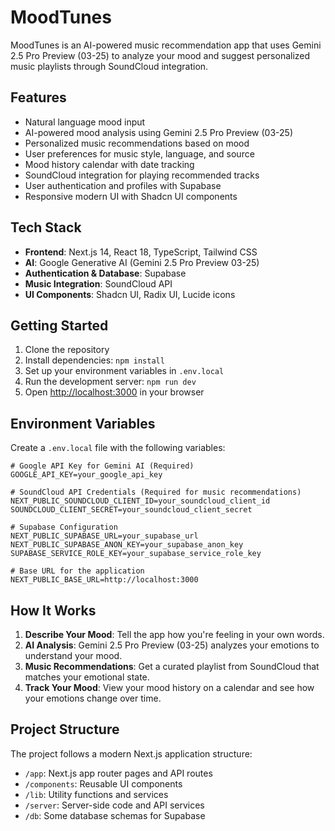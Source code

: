 # MoodTunes

MoodTunes is an AI-powered music recommendation app that uses Gemini 2.5 Pro Preview (03-25) to analyze your mood and suggest personalized music playlists through SoundCloud integration.

## Features

- Natural language mood input
- AI-powered mood analysis using Gemini 2.5 Pro Preview (03-25)
- Personalized music recommendations based on mood
- User preferences for music style, language, and source
- Mood history calendar with date tracking
- SoundCloud integration for playing recommended tracks
- User authentication and profiles with Supabase
- Responsive modern UI with Shadcn UI components

## Tech Stack

- **Frontend**: Next.js 14, React 18, TypeScript, Tailwind CSS
- **AI**: Google Generative AI (Gemini 2.5 Pro Preview 03-25)
- **Authentication & Database**: Supabase
- **Music Integration**: SoundCloud API
- **UI Components**: Shadcn UI, Radix UI, Lucide icons

## Getting Started

1. Clone the repository
2. Install dependencies: `npm install`
3. Set up your environment variables in `.env.local`
4. Run the development server: `npm run dev`
5. Open [http://localhost:3000](http://localhost:3000) in your browser

## Environment Variables

Create a `.env.local` file with the following variables:

```
# Google API Key for Gemini AI (Required)
GOOGLE_API_KEY=your_google_api_key

# SoundCloud API Credentials (Required for music recommendations)
NEXT_PUBLIC_SOUNDCLOUD_CLIENT_ID=your_soundcloud_client_id
SOUNDCLOUD_CLIENT_SECRET=your_soundcloud_client_secret

# Supabase Configuration
NEXT_PUBLIC_SUPABASE_URL=your_supabase_url
NEXT_PUBLIC_SUPABASE_ANON_KEY=your_supabase_anon_key
SUPABASE_SERVICE_ROLE_KEY=your_supabase_service_role_key

# Base URL for the application
NEXT_PUBLIC_BASE_URL=http://localhost:3000
```

## How It Works

1. **Describe Your Mood**: Tell the app how you're feeling in your own words.
2. **AI Analysis**: Gemini 2.5 Pro Preview (03-25) analyzes your emotions to understand your mood.
3. **Music Recommendations**: Get a curated playlist from SoundCloud that matches your emotional state.
4. **Track Your Mood**: View your mood history on a calendar and see how your emotions change over time.

## Project Structure

The project follows a modern Next.js application structure:
- `/app`: Next.js app router pages and API routes
- `/components`: Reusable UI components
- `/lib`: Utility functions and services
- `/server`: Server-side code and API services
- `/db`: Some database schemas for Supabase


